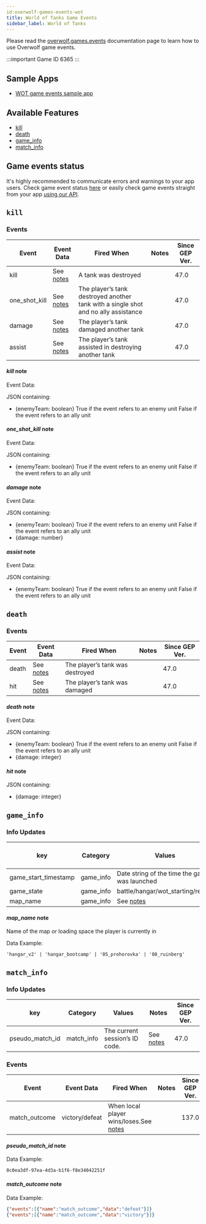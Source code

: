 ```yaml
---
id:overwolf-games-events-wot
title: World of Tanks Game Events
sidebar_label: World of Tanks
---
```


Please read the [overwolf.games.events](overwolf-games-events) documentation page to learn how to use Overwolf game events.

:::important Game ID
6365
:::

## Sample Apps
* [WOT game events sample app](https://github.com/overwolf/events-sample-apps)

## Available Features

* [kill](#kill)
* [death](#death)
* [game_info](#game_info)
* [match_info](#match_info)

## Game events status

It's highly recommended to communicate errors and warnings to your app users. Check game event status [here](../status/all) or easily check game events straight from your app [using our API](../topics/howto-check-events-status-from-app).

## `kill`

### Events

Event      | Event Data  | Fired When          | Notes              | Since GEP Ver. |
-----------| ------------| ------------------- | ------------------ | --------------|
kill       |See [notes](#kill-note)| A tank was destroyed |         |     47.0      | 
one_shot_kill|See [notes](#one_shot_kill-note)| The player’s tank destroyed another tank with a single shot and no ally assistance  |       |     47.0      | 
damage     |See [notes](#damage-note)| The player’s tank damaged another tank |       |     47.0      | 
assist     |See [notes](#assist-note)| The player’s tank assisted in destroying another tank |       |     47.0      | 

#### *kill* note

Event Data:

JSON containing:
* {enemyTeam: boolean}
True if the event refers to an enemy unit
False if the event refers to an ally unit

#### *one_shot_kill* note

Event Data:

JSON containing:

* {enemyTeam: boolean}
True if the event refers to an enemy unit
False if the event refers to an ally unit

#### *damage* note

Event Data:

JSON containing:

* {enemyTeam: boolean}
True if the event refers to an enemy unit
False if the event refers to an ally unit
* {damage: number}

#### *assist* note

Event Data:

JSON containing:

* {enemyTeam: boolean}
True if the event refers to an enemy unit
False if the event refers to an ally unit

## `death`

### Events

Event      | Event Data  | Fired When          | Notes              | Since GEP Ver. |
-----------| ------------| ------------------- | ------------------ | --------------|
death      |See [notes](#death-note)| The player’s tank was destroyed |         |     47.0      | 
hit	       |See [notes](#hit-note)| The player’s tank was damaged |         |     47.0      | 

#### *death* note

Event Data:

JSON containing:

* {enemyTeam: boolean}
True if the event refers to an enemy unit
False if the event refers to an ally unit
* {damage: integer}

#### *hit* note

JSON containing:
* {damage: integer}

## `game_info`

### Info Updates

key          | Category    | Values                            | Notes                 | Since GEP Ver. |
------------ | ------------| --------------------------------- | --------------------- | ------------- |
game_start_timestamp| game_info   |Date string of the time the game was launched|               |      47.0     |
game_state   | game_info   |battle/hangar/wot_starting/replay|               |      47.0     |
map_name     | game_info   | See [notes](#map_name-note) |               |      86.0     |

#### *map_name* note

Name of the map or loading space the player is currently in

Data Example:

`'hangar_v2' | 'hangar_bootcamp' | '05_prohorovka' | '08_ruinberg'`

## `match_info`

### Info Updates

key          | Category    | Values                            | Notes                 | Since GEP Ver. |
------------ | ------------| --------------------------------- | --------------------- | ------------- |
pseudo_match_id| match_info   |The current session’s ID code.|See [notes](#pseudo_match_id-note)|      47.0     |

### Events

Event      | Event Data  | Fired When          | Notes              | Since GEP Ver. |
-----------| ------------| ------------------- | ------------------ | --------------|
match_outcome |victory/defeat|When local player wins/loses.See [notes](#match_outcome-note) |         |     137.0      | 

#### *pseudo_match_id* note

Data Example:

`0c0ea3df-97ea-4d3a-b1f6-f8e34042251f`

#### *match_outcome* note

Data Example:

```json
{"events":[{"name":"match_outcome","data":"defeat"}]}
{"events":[{"name":"match_outcome","data":"victory"}]}
```
